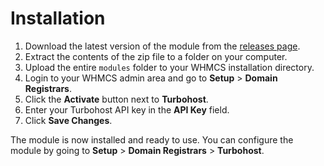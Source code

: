 # Installation

1. Download the latest version of the module from the [releases page](https://github.com/turbohost/turbohost-registrar-module/releases).
2. Extract the contents of the zip file to a folder on your computer.
3. Upload the entire `modules` folder to your WHMCS installation directory.
4. Login to your WHMCS admin area and go to **Setup** > **Domain Registrars**.
5. Click the **Activate** button next to **Turbohost**.
6. Enter your Turbohost API key in the **API Key** field.
7. Click **Save Changes**.

The module is now installed and ready to use. You can configure the module by going to **Setup** > **Domain Registrars** > **Turbohost**.
